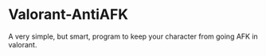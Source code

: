 # Valorant-AntiAFK
A very simple, but smart, program to keep your character from going AFK in valorant.
